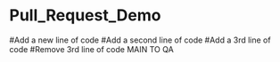 # Pull_Request_Demo
#Add a new line of code
#Add a second line of code
#Add a 3rd line of code
#Remove 3rd line of code
MAIN TO QA 
